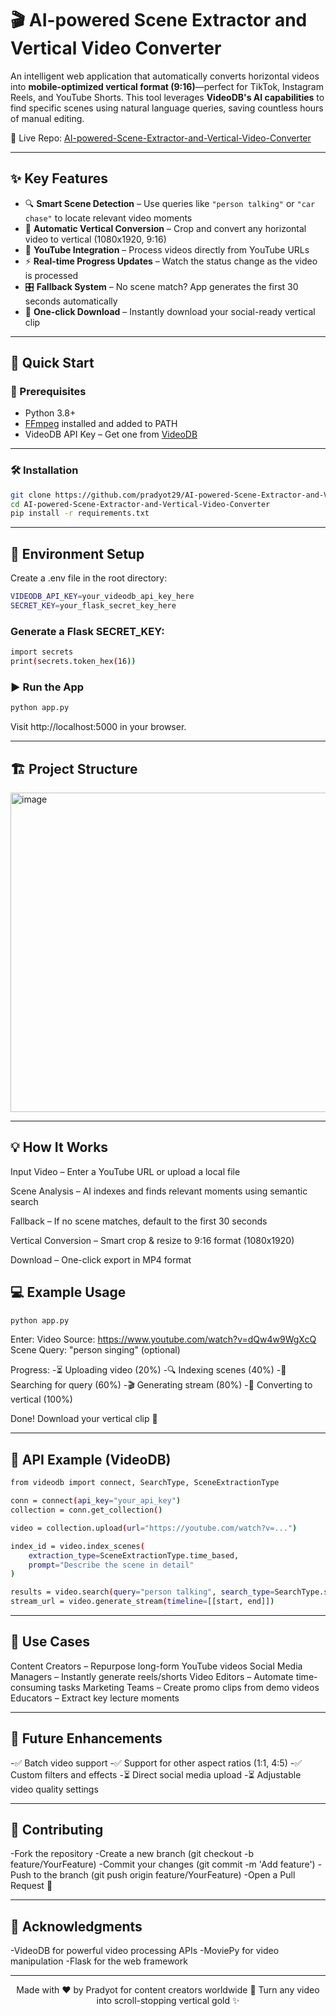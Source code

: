 # 🎬 AI-powered Scene Extractor and Vertical Video Converter

An intelligent web application that automatically converts horizontal videos into **mobile-optimized vertical format (9:16)**—perfect for TikTok, Instagram Reels, and YouTube Shorts. This tool leverages **VideoDB's AI capabilities** to find specific scenes using natural language queries, saving countless hours of manual editing.

🔗 Live Repo: [AI-powered-Scene-Extractor-and-Vertical-Video-Converter](https://github.com/pradyot29/AI-powered-Scene-Extractor-and-Vertical-Video-Converter)

---

## ✨ Key Features

- 🔍 **Smart Scene Detection** – Use queries like `"person talking"` or `"car chase"` to locate relevant video moments  
- 📱 **Automatic Vertical Conversion** – Crop and convert any horizontal video to vertical (1080x1920, 9:16)  
- 🎯 **YouTube Integration** – Process videos directly from YouTube URLs  
- ⚡ **Real-time Progress Updates** – Watch the status change as the video is processed  
- 🎛️ **Fallback System** – No scene match? App generates the first 30 seconds automatically  
- 💾 **One-click Download** – Instantly download your social-ready vertical clip  

---

## 🚀 Quick Start

### 🧰 Prerequisites

- Python 3.8+
- [FFmpeg](https://ffmpeg.org/) installed and added to PATH
- VideoDB API Key – Get one from [VideoDB](https://videodb.io)  

---
### 🛠 Installation

```bash
git clone https://github.com/pradyot29/AI-powered-Scene-Extractor-and-Vertical-Video-Converter.git
cd AI-powered-Scene-Extractor-and-Vertical-Video-Converter
pip install -r requirements.txt
```
---

## 🔐 Environment Setup
Create a .env file in the root directory:

```bash
VIDEODB_API_KEY=your_videodb_api_key_here
SECRET_KEY=your_flask_secret_key_here
```

### Generate a Flask SECRET_KEY:
```bash
import secrets
print(secrets.token_hex(16))
```

### ▶️ Run the App
```bash
python app.py
```
Visit http://localhost:5000 in your browser.

---

## 🏗️ Project Structure

<img width="1018" height="511" alt="image" src="https://github.com/user-attachments/assets/acef974e-d3b5-47b7-b65b-e3cafe7df857" />


---

## 💡 How It Works

Input Video – Enter a YouTube URL or upload a local file

Scene Analysis – AI indexes and finds relevant moments using semantic search

Fallback – If no scene matches, default to the first 30 seconds

Vertical Conversion – Smart crop & resize to 9:16 format (1080x1920)

Download – One-click export in MP4 format


## 💻 Example Usage
```bash
python app.py
```
Enter:
Video Source: https://www.youtube.com/watch?v=dQw4w9WgXcQ
Scene Query: "person singing" (optional)


Progress:
-⏳ Uploading video (20%)
-🔍 Indexing scenes (40%)
-🎯 Searching for query (60%)
-🎬 Generating stream (80%)
-📱 Converting to vertical (100%)

Done! Download your vertical clip 🎉

---

##  🔌 API Example (VideoDB)
```bash
from videodb import connect, SearchType, SceneExtractionType

conn = connect(api_key="your_api_key")
collection = conn.get_collection()

video = collection.upload(url="https://youtube.com/watch?v=...")

index_id = video.index_scenes(
    extraction_type=SceneExtractionType.time_based,
    prompt="Describe the scene in detail"
)

results = video.search(query="person talking", search_type=SearchType.semantic)
stream_url = video.generate_stream(timeline=[[start, end]])
```
--- 

## 🎯 Use Cases
Content Creators – Repurpose long-form YouTube videos
Social Media Managers – Instantly generate reels/shorts
Video Editors – Automate time-consuming tasks
Marketing Teams – Create promo clips from demo videos
Educators – Extract key lecture moments

--- 

## 🧪 Future Enhancements
-✅ Batch video support
-✅ Support for other aspect ratios (1:1, 4:5)
-✅ Custom filters and effects
-⏳ Direct social media upload
-⏳ Adjustable video quality settings

---

## 🤝 Contributing
-Fork the repository
-Create a new branch (git checkout -b feature/YourFeature)
-Commit your changes (git commit -m 'Add feature')
-Push to the branch (git push origin feature/YourFeature)
-Open a Pull Request 🙌

---

## 🙏 Acknowledgments
-VideoDB for powerful video processing APIs
-MoviePy for video manipulation
-Flask for the web framework

---

<div align="center">
Made with ❤️ by Pradyot for content creators worldwide
📱 Turn any video into scroll-stopping vertical gold ✨
</div>

